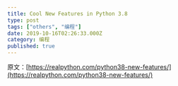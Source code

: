 ```yaml
---
title: Cool New Features in Python 3.8
type: post
tags: ["others", "编程"]
date: 2019-10-16T02:26:33.000Z
category: 编程
published: true
---
```


原文：[https://realpython.com/python38-new-features/](https://realpython.com/python38-new-features/)
